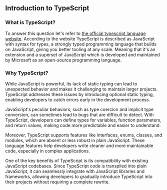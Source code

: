 ## Introduction to TypeScript

### What is TypeScript? 
To answer this question let's refer to [the official typescript language website](https://www.typescriptlang.org/). According to the website TypeScript is described as JavaScript with syntax for types, a strongly typed programming language that builds on JavaScript, giving you better tooling at any scale. 
Meaning that it's an extension and a superset of JavaScript which is developed and maintained by Microsoft as an open-source programming language.

### Why TypeScript?  
While JavaScript is powerful, its lack of static typing can lead to unexpected behavior and makes it challenging to maintain larger projects. TypeScript addresses these issues by introducing optional static typing, enabling developers to catch errors early in the development process.

JavaScript's peculiar behaviors, such as type coercion and implicit type conversion, can sometimes lead to bugs that are difficult to detect. With TypeScript, developers can define types for variables, function parameters, and return values, making code more predictable and easier to understand.

Moreover, TypeScript supports features like interfaces, enums, classes, and modules, which are absent or less robust in plain JavaScript. These language features help developers write cleaner and more maintainable code, especially in complex applications.

One of the key benefits of TypeScript is its compatibility with existing JavaScript codebases. Since TypeScript code is transpiled into plain JavaScript, it can seamlessly integrate with JavaScript libraries and frameworks, allowing developers to gradually introduce TypeScript into their projects without requiring a complete rewrite.


